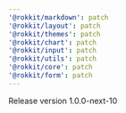 ```yaml
---
'@rokkit/markdown': patch
'@rokkit/layout': patch
'@rokkit/themes': patch
'@rokkit/chart': patch
'@rokkit/input': patch
'@rokkit/utils': patch
'@rokkit/core': patch
'@rokkit/form': patch
---
```


Release version 1.0.0-next-10
